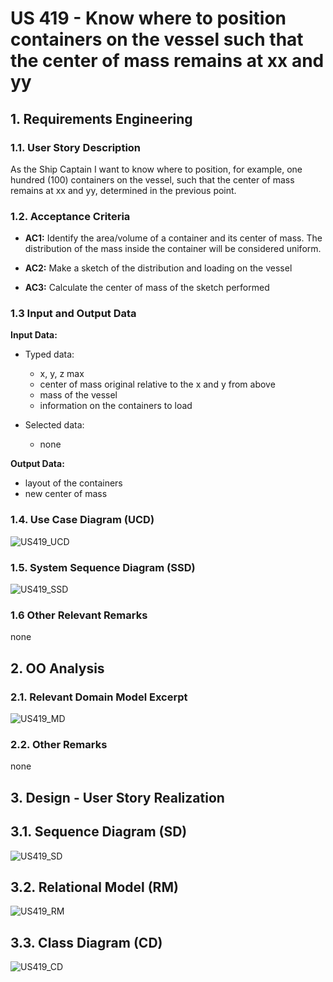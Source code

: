 # US 419 - Know where to position containers on the vessel such that the center of mass remains at xx and yy

## 1. Requirements Engineering


### 1.1. User Story Description


As the Ship Captain I want to know where to position, for example, one hundred
(100) containers on the vessel, such that the center of mass remains at xx and yy,
determined in the previous point.


### 1.2. Acceptance Criteria

* **AC1:** Identify the area/volume of a container and its center of mass. The
           distribution of the mass inside the container will be considered uniform.
         
* **AC2:** Make a sketch of the distribution and loading on the vessel

* **AC3:** Calculate the center of mass of the sketch performed

### 1.3 Input and Output Data


**Input Data:**

* Typed data:
	* x, y, z max
	* center of mass original relative to the x and y from above 
	* mass of the vessel
	* information on the containers to load

* Selected data:
    * none 

**Output Data:**

* layout of the containers
* new center of mass

### 1.4. Use Case Diagram (UCD)

![US419_UCD](US419_UCD.svg)

### 1.5. System Sequence Diagram (SSD)

![US419_SSD](US419_SSD.svg)

### 1.6 Other Relevant Remarks

none

## 2. OO Analysis

### 2.1. Relevant Domain Model Excerpt 

![US419_MD](US419_MD.svg)

### 2.2. Other Remarks

none

## 3. Design - User Story Realization 

## 3.1. Sequence Diagram (SD)

![US419_SD](US419_SD.svg)

## 3.2. Relational Model (RM)

![US419_RM](US419_RM.svg)

## 3.3. Class Diagram (CD)

![US419_CD](US419_CD.svg)

